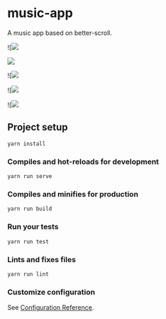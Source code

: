 # music-app

A music app based on better-scroll.

![![](https://raw.githubusercontent.com/q632346824/musicApp/master/src/pics/1.PNG)

![](https://raw.githubusercontent.com/q632346824/musicApp/master/src/pics/2.PNG)

![![](https://raw.githubusercontent.com/q632346824/musicApp/master/src/pics/3.PNG)

![![](https://raw.githubusercontent.com/q632346824/musicApp/master/src/pics/4.PNG)


![![](https://raw.githubusercontent.com/q632346824/musicApp/master/src/pics/5.PNG)

## Project setup

```
yarn install
```

### Compiles and hot-reloads for development

```
yarn run serve
```

### Compiles and minifies for production

```
yarn run build
```

### Run your tests

```
yarn run test
```

### Lints and fixes files

```
yarn run lint
```

### Customize configuration

See [Configuration Reference](https://cli.vuejs.org/config/).
